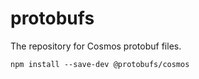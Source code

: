 # protobufs

The repository for Cosmos protobuf files.

```
npm install --save-dev @protobufs/cosmos
```